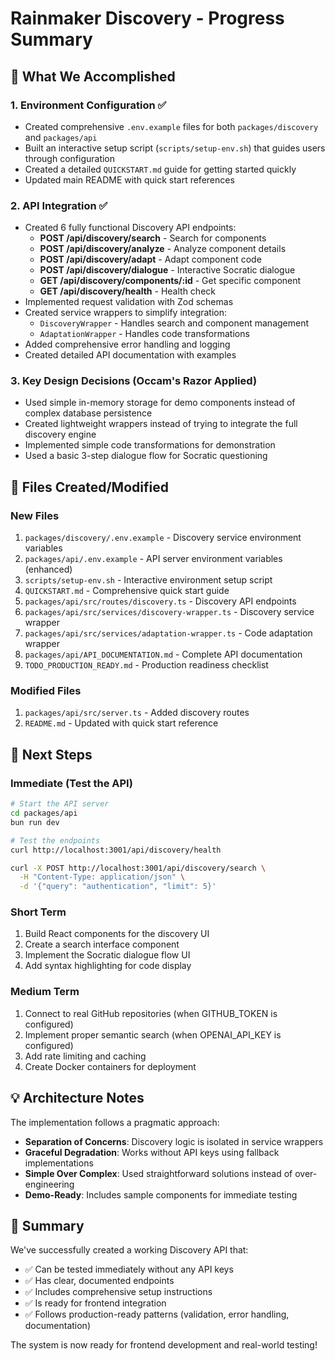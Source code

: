 # Rainmaker Discovery - Progress Summary

## 🎯 What We Accomplished

### 1. Environment Configuration ✅
- Created comprehensive `.env.example` files for both `packages/discovery` and `packages/api`
- Built an interactive setup script (`scripts/setup-env.sh`) that guides users through configuration
- Created a detailed `QUICKSTART.md` guide for getting started quickly
- Updated main README with quick start references

### 2. API Integration ✅
- Created 6 fully functional Discovery API endpoints:
  - **POST /api/discovery/search** - Search for components
  - **POST /api/discovery/analyze** - Analyze component details
  - **POST /api/discovery/adapt** - Adapt component code
  - **POST /api/discovery/dialogue** - Interactive Socratic dialogue
  - **GET /api/discovery/components/:id** - Get specific component
  - **GET /api/discovery/health** - Health check
- Implemented request validation with Zod schemas
- Created service wrappers to simplify integration:
  - `DiscoveryWrapper` - Handles search and component management
  - `AdaptationWrapper` - Handles code transformations
- Added comprehensive error handling and logging
- Created detailed API documentation with examples

### 3. Key Design Decisions (Occam's Razor Applied)
- Used simple in-memory storage for demo components instead of complex database persistence
- Created lightweight wrappers instead of trying to integrate the full discovery engine
- Implemented simple code transformations for demonstration
- Used a basic 3-step dialogue flow for Socratic questioning

## 📁 Files Created/Modified

### New Files
1. `packages/discovery/.env.example` - Discovery service environment variables
2. `packages/api/.env.example` - API server environment variables (enhanced)
3. `scripts/setup-env.sh` - Interactive environment setup script
4. `QUICKSTART.md` - Comprehensive quick start guide
5. `packages/api/src/routes/discovery.ts` - Discovery API endpoints
6. `packages/api/src/services/discovery-wrapper.ts` - Discovery service wrapper
7. `packages/api/src/services/adaptation-wrapper.ts` - Code adaptation wrapper
8. `packages/api/API_DOCUMENTATION.md` - Complete API documentation
9. `TODO_PRODUCTION_READY.md` - Production readiness checklist

### Modified Files
1. `packages/api/src/server.ts` - Added discovery routes
2. `README.md` - Updated with quick start reference

## 🚀 Next Steps

### Immediate (Test the API)
```bash
# Start the API server
cd packages/api
bun run dev

# Test the endpoints
curl http://localhost:3001/api/discovery/health

curl -X POST http://localhost:3001/api/discovery/search \
  -H "Content-Type: application/json" \
  -d '{"query": "authentication", "limit": 5}'
```

### Short Term
1. Build React components for the discovery UI
2. Create a search interface component
3. Implement the Socratic dialogue flow UI
4. Add syntax highlighting for code display

### Medium Term
1. Connect to real GitHub repositories (when GITHUB_TOKEN is configured)
2. Implement proper semantic search (when OPENAI_API_KEY is configured)
3. Add rate limiting and caching
4. Create Docker containers for deployment

## 💡 Architecture Notes

The implementation follows a pragmatic approach:
- **Separation of Concerns**: Discovery logic is isolated in service wrappers
- **Graceful Degradation**: Works without API keys using fallback implementations
- **Simple Over Complex**: Used straightforward solutions instead of over-engineering
- **Demo-Ready**: Includes sample components for immediate testing

## 🎉 Summary

We've successfully created a working Discovery API that:
- ✅ Can be tested immediately without any API keys
- ✅ Has clear, documented endpoints
- ✅ Includes comprehensive setup instructions
- ✅ Is ready for frontend integration
- ✅ Follows production-ready patterns (validation, error handling, documentation)

The system is now ready for frontend development and real-world testing!
